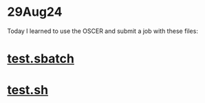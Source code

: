 # 29Aug24

Today I learned to use the OSCER and submit a job with these files:
# [test.sbatch](https://github.com/mbtoomey/genome_biology_FA24/blob/main/CourseMaterials/OSCER.md)
# [test.sh](https://github.com/mbtoomey/genome_biology_FA24/blob/main/CourseMaterials/OSCER.md)


